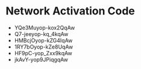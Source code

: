 # Network Activation Code
* YQe3Muyop-kox2QqAw
* Q7-jeeyop-kq_4kqAw
* HMBcjOyop-kZG4IqAw
* 1RY7bOyop-kZe8UqAw
* HF9pC-yop_Zxx9kqAw
* jkAvY-yop9JPiqgqAw